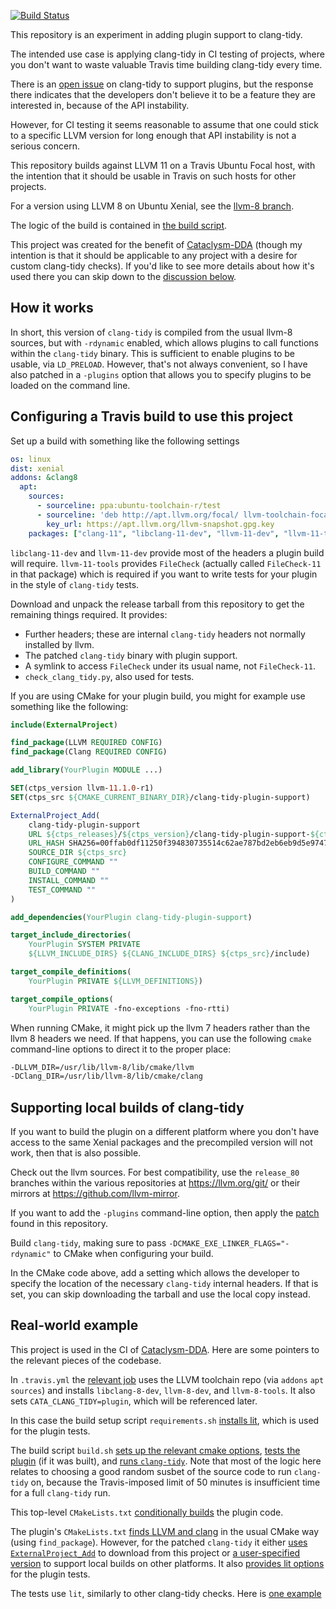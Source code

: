 [![Build Status](https://travis-ci.org/jbytheway/clang-tidy-plugin-support.svg?branch=master)](https://travis-ci.org/jbytheway/clang-tidy-plugin-support)

This repository is an experiment in adding plugin support to clang-tidy.

The intended use case is applying clang-tidy in CI testing of projects, where
you don't want to waste valuable Travis time building clang-tidy every time.

There is an [open issue](https://bugs.llvm.org//show_bug.cgi?id=32739) on
clang-tidy to support plugins, but the response there indicates that the
developers don't believe it to be a feature they are interested in, because of
the API instability.

However, for CI testing it seems reasonable to assume that one could stick to a
specific LLVM version for long enough that API instability is not a serious
concern.

This repository builds against LLVM 11 on a Travis Ubuntu Focal host, with the
intention that it should be usable in Travis on such hosts for other projects.

For a version using LLVM 8 on Ubuntu Xenial, see the [llvm-8
branch](https://github.com/jbytheway/clang-tidy-plugin-support/tree/llvm-8).

The logic of the build is contained in [the build script](build.sh).

This project was created for the benefit of
[Cataclysm-DDA](https://github.com/CleverRaven/Cataclysm-DDA) (though my
intention is that it should be applicable to any project with a desire for
custom clang-tidy checks).  If you'd like to see more details about how it's
used there you can skip down to the [discussion below](#real-world-example).

## How it works

In short, this version of `clang-tidy` is compiled from the usual llvm-8
sources, but with `-rdynamic` enabled, which allows plugins to call functions
within the `clang-tidy` binary.  This is sufficient to enable plugins to be
usable, via `LD_PRELOAD`.  However, that's not always convenient, so I have
also patched in a `-plugins` option that allows you to specify plugins to be
loaded on the command line.

## Configuring a Travis build to use this project

Set up a build with something like the following settings

```yaml
os: linux
dist: xenial
addons: &clang8
  apt:
    sources:
      - sourceline: ppa:ubuntu-toolchain-r/test
      - sourceline: 'deb http://apt.llvm.org/focal/ llvm-toolchain-focal-11 main'
        key_url: https://apt.llvm.org/llvm-snapshot.gpg.key
    packages: ["clang-11", "libclang-11-dev", "llvm-11-dev", "llvm-11-tools"]
```

`libclang-11-dev` and `llvm-11-dev` provide most of the headers a plugin build
will require.  `llvm-11-tools` provides `FileCheck` (actually called
`FileCheck-11` in that package) which is required if you want to write tests for
your plugin in the style of `clang-tidy` tests.

Download and unpack the release tarball from this repository to get the
remaining things required.  It provides:
* Further headers; these are internal `clang-tidy` headers not normally
  installed by llvm.
* The patched `clang-tidy` binary with plugin support.
* A symlink to access `FileCheck` under its usual name, not `FileCheck-11`.
* `check_clang_tidy.py`, also used for tests.

If you are using CMake for your plugin build, you might for example use
something like the following:

```cmake
include(ExternalProject)

find_package(LLVM REQUIRED CONFIG)
find_package(Clang REQUIRED CONFIG)

add_library(YourPlugin MODULE ...)

SET(ctps_version llvm-11.1.0-r1)
SET(ctps_src ${CMAKE_CURRENT_BINARY_DIR}/clang-tidy-plugin-support)

ExternalProject_Add(
    clang-tidy-plugin-support
    URL ${ctps_releases}/${ctps_version}/clang-tidy-plugin-support-${ctps_version}.tar.xz
    URL_HASH SHA256=00ffab0df11250f394830735514c62ae787bd2eb6eb9d5e97471206d270c54e2
    SOURCE_DIR ${ctps_src}
    CONFIGURE_COMMAND ""
    BUILD_COMMAND ""
    INSTALL_COMMAND ""
    TEST_COMMAND ""
)

add_dependencies(YourPlugin clang-tidy-plugin-support)

target_include_directories(
    YourPlugin SYSTEM PRIVATE
    ${LLVM_INCLUDE_DIRS} ${CLANG_INCLUDE_DIRS} ${ctps_src}/include)

target_compile_definitions(
    YourPlugin PRIVATE ${LLVM_DEFINITIONS})

target_compile_options(
    YourPlugin PRIVATE -fno-exceptions -fno-rtti)
```

When running CMake, it might pick up the llvm 7 headers rather than the llvm 8
headers we need.  If that happens, you can use the following `cmake`
command-line options to direct it to the proper place:
```sh
-DLLVM_DIR=/usr/lib/llvm-8/lib/cmake/llvm
-DClang_DIR=/usr/lib/llvm-8/lib/cmake/clang
```

## Supporting local builds of clang-tidy

If you want to build the plugin on a different platform where you don't have
access to the same Xenial packages and the precompiled version will not work,
then that is also possible.

Check out the llvm sources.  For best compatibility, use the `release_80`
branches within the various repositories at https://llvm.org/git/ or their
mirrors at https://github.com/llvm-mirror.

If you want to add the `-plugins` command-line option, then apply the
[patch](plugin-support.patch) found in this repository.

Build `clang-tidy`, making sure to pass `-DCMAKE_EXE_LINKER_FLAGS="-rdynamic"`
to CMake when configuring your build.

In the CMake code above, add a setting which allows the developer to specify
the location of the necessary `clang-tidy` internal headers.  If that is set,
you can skip downloading the tarball and use the local copy instead.

## Real-world example

This project is used in the CI of
[Cataclysm-DDA](https://github.com/CleverRaven/Cataclysm-DDA).  Here are some
pointers to the relevant pieces of the codebase.

In `.travis.yml` the [relevant
job](https://github.com/CleverRaven/Cataclysm-DDA/blob/146de609cd023dfef63db7913d4180a861343e9d/.travis.yml#L122-L128)
uses the LLVM toolchain repo (via `addons` `apt` `sources`) and installs
`libclang-8-dev`, `llvm-8-dev`, and `llvm-8-tools`.  It also sets
`CATA_CLANG_TIDY=plugin`, which will be referenced later.

In this case the build setup script `requirements.sh` [installs
lit](https://github.com/CleverRaven/Cataclysm-DDA/blob/146de609cd023dfef63db7913d4180a861343e9d/build-scripts/requirements.sh#L32-L34),
which is used for the plugin tests.

The build script `build.sh` [sets up the relevant cmake
options](https://github.com/CleverRaven/Cataclysm-DDA/blob/146de609cd023dfef63db7913d4180a861343e9d/build-scripts/build.sh#L49-L56),
[tests the
plugin](https://github.com/CleverRaven/Cataclysm-DDA/blob/146de609cd023dfef63db7913d4180a861343e9d/build-scripts/build.sh#L70-L83)
(if it was built), and [runs
`clang-tidy`](https://github.com/CleverRaven/Cataclysm-DDA/blob/146de609cd023dfef63db7913d4180a861343e9d/build-scripts/build.sh#L85-L125).
Note that most of the logic here relates to choosing a good random susbet of
the source code to run `clang-tidy` on, because the Travis-imposed limit of 50
minutes is insufficient time for a full `clang-tidy` run.

This top-level `CMakeLists.txt` [conditionally
builds](https://github.com/CleverRaven/Cataclysm-DDA/blob/146de609cd023dfef63db7913d4180a861343e9d/CMakeLists.txt#L349-L351)
the plugin code.

The plugin's `CMakeLists.txt` [finds LLVM and
clang](https://github.com/CleverRaven/Cataclysm-DDA/blob/146de609cd023dfef63db7913d4180a861343e9d/tools/clang-tidy-plugin/CMakeLists.txt#L3-L4)
in the usual CMake way (using `find_package`).  However, for the patched
`clang-tidy` it either [uses
`ExternalProject_Add`](https://github.com/CleverRaven/Cataclysm-DDA/blob/146de609cd023dfef63db7913d4180a861343e9d/tools/clang-tidy-plugin/CMakeLists.txt#L24-L43)
to download from this project or [a user-specified
version](https://github.com/CleverRaven/Cataclysm-DDA/blob/146de609cd023dfef63db7913d4180a861343e9d/tools/clang-tidy-plugin/CMakeLists.txt#L45-L46)
to support local builds on other platforms.  It also [provides lit
options](https://github.com/CleverRaven/Cataclysm-DDA/blob/146de609cd023dfef63db7913d4180a861343e9d/tools/clang-tidy-plugin/CMakeLists.txt#L62)
for the plugin tests.

The tests use `lit`, similarly to other clang-tidy checks.  Here is [one
example](https://github.com/CleverRaven/Cataclysm-DDA/blob/146de609cd023dfef63db7913d4180a861343e9d/tools/clang-tidy-plugin/test/no-long.cpp#L1)
